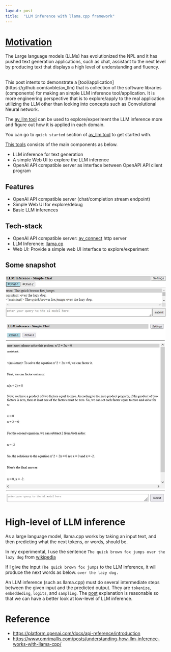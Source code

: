 ```yaml
---
layout: post
title:  "LLM inference with llama.cpp framework"
---
```



# [Motivation](https://github.com/avble/av_llm)
The Large language models (LLMs) has evolutionized the NPL and it has pushed text generation applications, such as chat, assistant to the next level by producing text that displays a high level of understanding and fluency.

<br>
This post intents to demonstrate a [tool/application](https://github.com/avble/av_llm) that is collection of the software libraries (components) for making an simple LLM inference tool/application.
It is more engineering perspective that is to explore/apply to the real application utilizing the LLM other than looking into concepts such as Convolutional Neural network.
<br>

The [av_llm tool](https://github.com/avble/av_llm) can be used to explore/experiment the LLM inference more and figure out how it is applied in each domain.

You can go to `quick started` section of [av_llm tool](https://github.com/avble/av_llm) to get started with.

[This tools](https://github.com/avble/av_llm) consists of the main components as below.
* LLM inference for text generation
* A simple Web UI to explore the LLM inference
* OpenAI API compatible server as interface between OpenAPI API client program


## Features
* OpenAI API compatible server (chat/completion stream endpoint)
* Simple Web UI for explore/debug
* Basic LLM inferences

## Tech-stack
* OpenAI API compatible server: [av_connect](https://github.com/avble/av_connect.git) http server
* LLM Inference: [llama.cp](https://github.com/ggerganov/llama.cpp.git)
* Web UI: Provide a simple web UI interface to explore/experiment


## Some snapshot
![demo-2](https://github.com/avble/av_llm/blob/main/image/demo_3.JPG?raw=true)
<br>
<br>
![demo-1](https://github.com/avble/av_llm/blob/main/image/demo_1.JPG?raw=true)


# High-level of LLM inference
As a large language model, llama.cpp works by taking an input text, and then predicting what the next tokens, or words, should be.

In my experimental, I use the sentence `The quick brown fox jumps over the lazy dog` from [wikipedia](https://en.wikipedia.org/wiki/The_quick_brown_fox_jumps_over_the_lazy_dog)

If I give the input `The quick brown fox jumps` to the LLM inference, it will produce the next words as below.
`over the lazy dog.`

An LLM inference (such as llama.cpp) must do several intermediate steps between the given input and the predicted output.
They are `tokenize`, `embeddeding`, `logits`, and `sampling`.
The [post](https://www.omrimallis.com/posts/understanding-how-llm-inference-works-with-llama-cpp/) explanation is reasonable so that we can have a better look at low-level of LLM inference.

# Reference
* https://platform.openai.com/docs/api-reference/introduction
* https://www.omrimallis.com/posts/understanding-how-llm-inference-works-with-llama-cpp/
